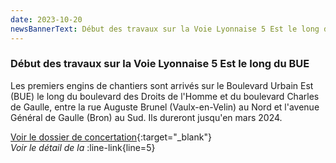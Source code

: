 ```yaml
---
date: 2023-10-20
newsBannerText: Début des travaux sur la Voie Lyonnaise 5 Est le long du BUE
---
```


### Début des travaux sur la Voie Lyonnaise 5 Est le long du BUE
Les premiers engins de chantiers sont arrivés sur le Boulevard Urbain Est (BUE) le long du boulevard des Droits de l'Homme et du boulevard Charles de Gaulle, entre la rue Auguste Brunel (Vaulx-en-Velin) au Nord et l'avenue Général de Gaulle (Bron) au Sud. Ils dureront jusqu'en mars 2024.

[Voir le dossier de concertation](https://cyclopolis.lavilleavelo.org/vl5/VL5Est_Poincar%c3%a9_Bron%20A%c3%a9roport.pdf){:target="_blank"}  
*Voir le détail de la* :line-link{line=5}
